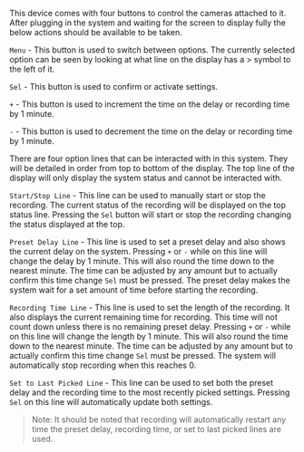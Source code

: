 This device comes with four buttons to control the cameras attached to it. After plugging in the system and waiting for the screen to display fully the below actions should be available to be taken.


`Menu` - This button is used to switch between options. The currently selected option can be seen by looking at what line on the display has a > symbol to the left of it.

`Sel` - This button is used to confirm or activate settings.

`+` - This button is used to increment the time on the delay or recording time by 1 minute.

`-` - This button is used to decrement the time on the delay or recording time by 1 minute.


There are four option lines that can be interacted with in this system. They will be detailed in order from top to bottom of the display. The top line of the display will only display the system status and cannot be interacted with.

`Start/Stop Line` - This line can be used to manually start or stop the recording. The current status of the recording will be displayed on the top status line. Pressing the `Sel` button will start or stop the recording changing the status displayed at the top.

`Preset Delay Line` - This line is used to set a preset delay and also shows the current delay on the system. Pressing `+` or `-` while on this line will change the delay by 1 minute. This will also round the time down to the nearest minute. The time can be adjusted by any amount but to actually confirm this time change `Sel` must be pressed. The preset delay makes the system wait for a set amount of time before starting the recording.

`Recording Time Line` - This line is used to set the length of the recording. It also displays the current remaining time for recording. This time will not count down unless there is no remaining preset delay. Pressing `+` or `-` while on this line will change the length by 1 minute. This will also round the time down to the nearest minute. The time can be adjusted by any amount but to actually confirm this time change `Sel` must be pressed. The system will automatically stop recording when this reaches 0.

`Set to Last Picked Line` - This line can be used to set both the preset delay and the recording time to the most recently picked settings. Pressing `Sel` on this line will automatically update both settings.

> Note: It should be noted that recording will automatically restart any time the preset delay, recording time, or set to last picked lines are used.

